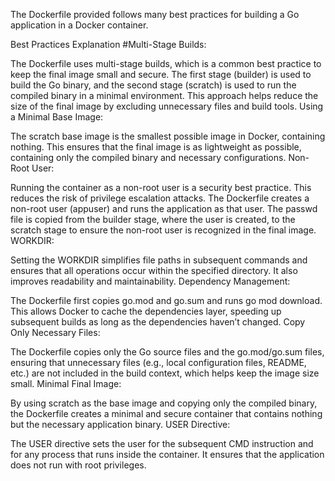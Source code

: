 The Dockerfile provided follows many best practices for building a Go application in a Docker container. 

Best Practices Explanation
#Multi-Stage Builds:

The Dockerfile uses multi-stage builds, which is a common best practice to keep the final image small and secure. The first stage (builder) is used to build the Go binary, and the second stage (scratch) is used to run the compiled binary in a minimal environment. This approach helps reduce the size of the final image by excluding unnecessary files and build tools.
Using a Minimal Base Image:

The scratch base image is the smallest possible image in Docker, containing nothing. This ensures that the final image is as lightweight as possible, containing only the compiled binary and necessary configurations.
Non-Root User:

Running the container as a non-root user is a security best practice. This reduces the risk of privilege escalation attacks. The Dockerfile creates a non-root user (appuser) and runs the application as that user.
The passwd file is copied from the builder stage, where the user is created, to the scratch stage to ensure the non-root user is recognized in the final image.
WORKDIR:

Setting the WORKDIR simplifies file paths in subsequent commands and ensures that all operations occur within the specified directory. It also improves readability and maintainability.
Dependency Management:

The Dockerfile first copies go.mod and go.sum and runs go mod download. This allows Docker to cache the dependencies layer, speeding up subsequent builds as long as the dependencies haven’t changed.
Copy Only Necessary Files:

The Dockerfile copies only the Go source files and the go.mod/go.sum files, ensuring that unnecessary files (e.g., local configuration files, README, etc.) are not included in the build context, which helps keep the image size small.
Minimal Final Image:

By using scratch as the base image and copying only the compiled binary, the Dockerfile creates a minimal and secure container that contains nothing but the necessary application binary.
USER Directive:

The USER directive sets the user for the subsequent CMD instruction and for any process that runs inside the container. It ensures that the application does not run with root privileges.
